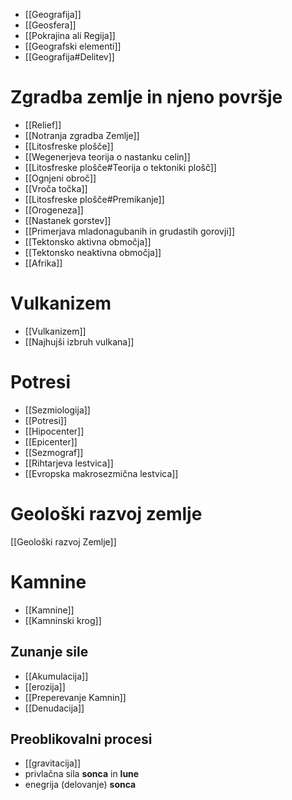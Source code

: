 - [[Geografija]]
- [[Geosfera]]
- [[Pokrajina ali Regija]]
- [[Geografski elementi]]
- [[Geografija#Delitev]]
# Zgradba zemlje in njeno površje
- [[Relief]]
- [[Notranja zgradba Zemlje]]
- [[Litosfreske plošče]]
- [[Wegenerjeva teorija o nastanku celin]]
- [[Litosfreske plošče#Teorija o tektoniki plošč]]
- [[Ognjeni obroč]]
- [[Vroča točka]]
- [[Litosfreske plošče#Premikanje]]
- [[Orogeneza]]
- [[Nastanek gorstev]]
- [[Primerjava mladonagubanih in grudastih gorovji]]
- [[Tektonsko aktivna območja]]
- [[Tektonsko neaktivna območja]]
- [[Afrika]]
# Vulkanizem
- [[Vulkanizem]]
- [[Najhujši izbruh vulkana]]
# Potresi
- [[Sezmiologija]]
- [[Potresi]]
- [[Hipocenter]]
- [[Epicenter]]
- [[Sezmograf]]
- [[Rihtarjeva lestvica]]
- [[Evropska makrosezmična lestvica]]
# Geološki razvoj zemlje
[[Geološki razvoj Zemlje]]
# Kamnine
- [[Kamnine]]
- [[Kamninski krog]]
## Zunanje sile
- [[Akumulacija]]
- [[erozija]]
- [[Preperevanje Kamnin]]
- [[Denudacija]]
## Preoblikovalni procesi
- [[gravitacija]]
- privlačna sila **sonca** in **lune**
- enegrija (delovanje) **sonca**